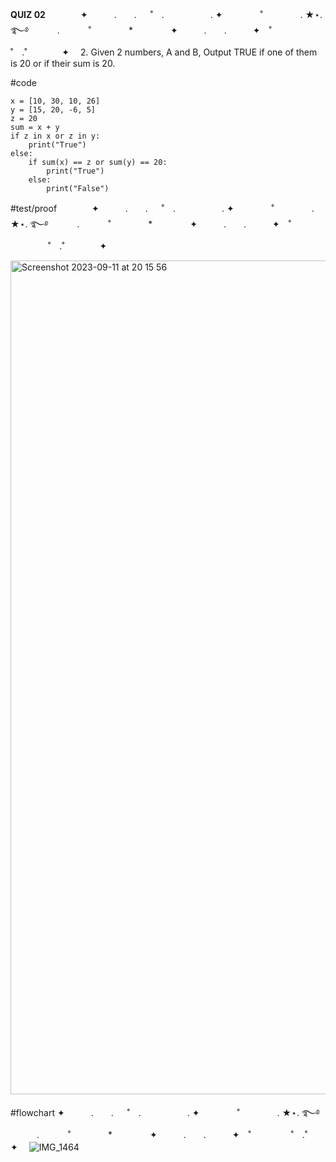 **QUIZ 02**　　　　✦　　　.　　. 　 ˚　.　　　　　 . ✦　　　 　˚　　　　 . ★⋆. ࿐࿔ 
　　　.   　　˚　　 　　*　　 　　✦　　　.　　.　　　✦　˚ 　　　　 ˚　.˚　　　　✦　
2. Given 2 numbers, A and B, Output TRUE if one of them is 20 or if their sum is 20.

  #code

    x = [10, 30, 10, 26]
    y = [15, 20, -6, 5]
    z = 20
    sum = x + y
    if z in x or z in y:
        print("True")
    else:
        if sum(x) == z or sum(y) == 20:
            print("True")
        else:
            print("False")

#test/proof　　　　✦　　　.　　. 　 ˚　.　　　　　 . ✦　　　 　˚　　　　 . ★⋆. ࿐࿔ 
　　　.   　　˚　　 　　*　　 　　✦　　　.　　.　　　✦　˚ 　　　　 ˚　.˚　　　　✦　

<img width="1334" alt="Screenshot 2023-09-11 at 20 15 56" src="https://github.com/marinamen/quizzes/assets/142757957/05a40010-98ba-4555-8088-7b451cf9c675">


#flowchart        ✦　　　.　　. 　 ˚　.　　　　　 . ✦　　　 　˚　　　　 . ★⋆. ࿐࿔ 
　　　.   　　˚　　 　　*　　 　　✦　　　.　　.　　　✦　˚ 　　　　 ˚　.˚　　　　✦　
   ![IMG_1464](https://github.com/marinamen/quizzes/assets/142757957/25d4929f-ab95-4575-9e86-8f80267ecea6)
